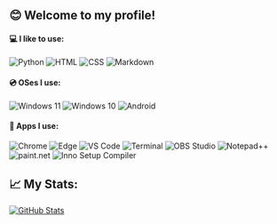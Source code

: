 ## 😊 Welcome to my profile!
#### 💻 I like to use:
![Python](https://img.shields.io/badge/Python-3776AB?style=flat&logo=python&logoColor=white) 
![HTML](https://img.shields.io/badge/HTML-239120?style=flat&logo=html5&logoColor=white) 
![CSS](https://img.shields.io/badge/CSS-f24a24?style=flat&logo=css3&logoColor=white) 
![Markdown](https://img.shields.io/badge/Markdown-212121?style=flat&logo=markdown&logoColor=white)
#### 💿 OSes I use:
![Windows 11](https://img.shields.io/badge/11%20Pro-252626?style=flat&logo=windows11&logoColor=white&label=Windows&labelColor=1450b8) 
![Windows 10](https://img.shields.io/badge/10%20Pro-252626?style=flat&logo=windows10&logoColor=white&label=Windows&labelColor=0078D6) 
![Android](https://img.shields.io/badge/11-252626?style=flat&logo=android&logoColor=white&label=Android&labelColor=00a158)
#### 🧩 Apps I use:
![Chrome](https://img.shields.io/badge/Main%20Browser-252626?style=flat&logo=Google-chrome&logoColor=white&label=Chrome&labelColor=9e9c0b)
![Edge](https://img.shields.io/badge/Secondary%20Browser-252626?style=flat&logo=Microsoft-edge&logoColor=white&label=Edge&labelColor=0c9c5e)
![VS Code](https://img.shields.io/badge/Main%20IDE-252626.svg?style=flat&logo=visualstudiocode&logoColor=white&label=Visual%20Studio%20Code&labelColor=007ACC)
![Terminal](https://img.shields.io/badge/Terminal-252626?style=flat&logo=windows%20terminal&logoColor=white&label=Windows%20Terminal&labelColor=4D4D4D)
![OBS Studio](https://img.shields.io/badge/Screen%20recorder-252626?style=flat&logo=obsstudio&logoColor=white&label=OBS%20Studio&labelColor=101010)
![Notepad++](https://img.shields.io/badge/Text%20editor-252626.svg?style=flat&logo=notepad%2B%2B&logoColor=white&label=Notepad%2b%2b&labelColor=13692a)
![paint.net](https://img.shields.io/badge/Image%20editor-252626?style=flat&logoColor=white&label=paint.net&labelColor=410f8c)
![Inno Setup Compiler](https://img.shields.io/badge/Installer%20creator-252626?style=flat&logoColor=white&label=Inno%20Setup%20Compiler&labelColor=1489b8)
<br>

## 📈 My Stats:
[![GitHub Stats](https://github-readme-stats.vercel.app/api?username=Valer100&count_private=true&text_bold=false&include_all_commits=true&show_icons=true&hide_rank=true&card_width=400px&hide_title=true&hide_border=false&theme=blue-green)](https://github.com/Valer100?tab=repositories)<br>
